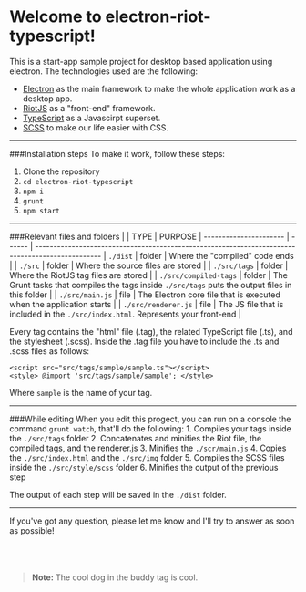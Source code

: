 Welcome to **electron-riot-typescript**!
========================================

This is a start-app sample project for desktop based application using electron.
The technologies used are the following:

 - [Electron](https://electron.atom.io/) as the main framework to make the whole application work as a desktop app.
 - [RiotJS](http://riotjs.com/) as a "front-end" framework.
 - [TypeScript](http://www.typescriptlang.org/) as a Javascirpt superset.
 - [SCSS](http://sass-lang.com) to make our life easier with CSS.

---

###Installation steps
To make it work, follow these steps:
 1. Clone the repository
 2. ``` cd electron-riot-typescript ```
 3. ``` npm i ```
 4. ``` grunt ```
 5. ``` npm start ```

 ---

###Relevant files and folders
|                       | TYPE   | PURPOSE                                                                                         |
 ---------------------- | ------ | ------------------------------------------------------------------------------------------------
| `./dist`              | folder | Where the "compiled" code ends                                                                  |
| `./src`               | folder | Where the source files are stored                                                               |
| `./src/tags`          | folder | Where the RiotJS tag files are stored                                                           |
| `./src/compiled-tags` | folder | The Grunt tasks that compiles the tags inside `./src/tags` puts the output files in this folder |
| `./src/main.js`       | file   | The Electron core file that is executed when the application starts                             |
| `./src/renderer.js`   | file   | The JS file that is included in the `./src/index.html`. Represents your front-end               |

Every tag contains the "html" file (.tag), the related TypeScript file (.ts), and the stylesheet (.scss).
Inside the .tag file you have to include the .ts and .scss files as follows:
```
<script src="src/tags/sample/sample.ts"></script>
<style> @import 'src/tags/sample/sample'; </style>
```
Where `sample` is the name of your tag.

---

###While editing
When you edit this progect, you can run on a console the command `grunt watch`,  that'll do the following:
	1. Compiles your tags inside the `./src/tags` folder
	2. Concatenates and minifies the Riot file, the compiled tags, and the renderer.js
	3. Minifies the `./scr/main.js`
	4. Copies the `./src/index.html` and the `./src/img` folder
	5. Compiles the SCSS files inside the `./src/style/scss` folder
	6. Minifies the output of the previous step

The output of each step will be saved in the `./dist` folder.

---

If you've got any question, please let me know and I'll try to answer as soon as possible!
<br><br><br><br>

> **Note:** The cool dog in the buddy tag is cool.

